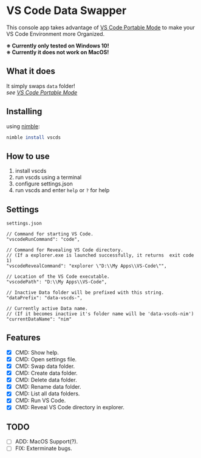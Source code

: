 # VS Code Data Swapper

This console app takes advantage of [VS Code Portable Mode](https://code.visualstudio.com/docs/editor/portable) to make your VS Code Environment more Organized.

**※ Currently only tested on Windows 10!**  
**※ Currently it does not work on MacOS!**

## What it does

It simply swaps `data` folder!  
_see [VS Code Portable Mode](https://code.visualstudio.com/docs/editor/portable)_

## Installing

using [nimble](https://github.com/nim-lang/nimble):

```nimble
nimble install vscds
```

## How to use

1. install vscds
1. run vscds using a terminal
1. configure settings.json
1. run vscds and enter `help` or `?` for help

## Settings

`settings.json`

```jsonc
// Command for starting VS Code.
"vscodeRunCommand": "code",

// Command for Revealing VS Code directory.
// (If a explorer.exe is launched successfully, it returns  exit code 1)
"vscodeRevealCommand": "explorer \"D:\\My Apps\\VS-Code\"",

// Location of the VS Code executable.
"vscodePath": "D:\\My Apps\\VS-Code",

// Inactive Data folder will be prefixed with this string.
"dataPrefix": "data-vscds-",

// Currently active Data name.
// (If it becomes inactive it's folder name will be 'data-vscds-nim')
"currentDataName": "nim"
```

## Features
- [x] CMD: Show help.
- [x] CMD: Open settings file.
- [x] CMD: Swap data folder.
- [x] CMD: Create data folder.
- [x] CMD: Delete data folder.
- [x] CMD: Rename data folder.
- [x] CMD: List all data folders.
- [x] CMD: Run VS Code.
- [x] CMD: Reveal VS Code directory in explorer.

## TODO
- [ ] ADD: MacOS Support(?).
- [ ] FIX: Exterminate bugs.